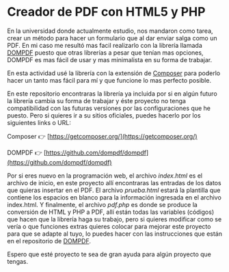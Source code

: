 # Creador de PDF con HTML5 y PHP

En la universidad donde actualmente estudio, nos mandaron como tarea, crear un método para hacer un formulario que al dar enviar salga como un PDF. En mi caso me resultó mas facil realizarlo con la librería llamada [DOMPDF](https://github.com/dompdf/dompdf) puesto que otras librerías a pesar que tenían mas opciones, DOMPDF es mas fácil de usar y mas minimalista en su forma de trabajar.

En esta actividad usé la librería con la extensión de [Composer](https://getcomposer.org/) para poderlo hacer un tanto mas fácil para mí y que funcione lo mas perfecto posible.

En este repositorio encontraras la librería ya incluida por si en algún futuro la librería cambia su forma de trabajar y éste proyecto no tenga compatibilidad con las futuras versiones por las configuraciones que he puesto. Pero si quieres ir a su sitios oficiales, puedes hacerlo por los siguientes links o URL:

Composer :point_right: [https://getcomposer.org/](https://getcomposer.org/)

DOMPDF :point_right: [https://github.com/dompdf/dompdf](https://github.com/dompdf/dompdf)

Por si eres nuevo en la programación web, el archivo *index.html* es el archivo de inicio, en este proyecto allí encontraras las entradas de los datos que quieras insertar en el PDF. El archivo *prueba.html* estará la plantilla que contiene los espacios en blanco para la información ingresada en el archivo index.html. Y finalmente, el archivo *pdf.php* es donde se produce la conversión de HTML y PHP a PDF, allí están todas las variables (códigos) que hacen que la librería haga su trabajo, pero si quieres modificar como se vería o que funciones extras quieres colocar para mejorar este proyecto para que se adapte al tuyo, lo puedes hacer con las instrucciones que están en el repositorio de [DOMPDF](https://github.com/dompdf/dompdf).

Espero que esté proyecto te sea de gran ayuda para algún proyecto que tengas. 